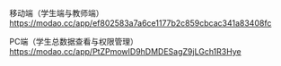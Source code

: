 移动端（学生端与教师端） https://modao.cc/app/ef802583a7a6ce1177b2c859cbcac341a83408fc

PC端（学生总数据查看与权限管理） https://modao.cc/app/PtZPmowID9hDMDESagZ9jLGch1R3Hye